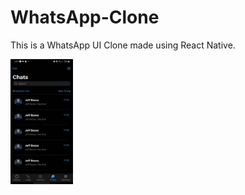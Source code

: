 # WhatsApp-Clone

This is a WhatsApp UI Clone made using React Native.

<img src="https://github.com/Sooryasanand/WhatsApp-Clone/blob/master/assets/screenshot/whatsapp-screenshot.jpg" width="100" height="200">
